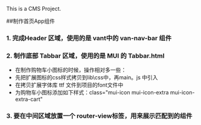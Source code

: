 This is a CMS Project.

##制作首页App组件
### 1. 完成Header 区域，使用的是 vant中的 van-nav-bar 组件
### 2. 制作底部 Tabbar 区域，使用的是 MUI 的 Tabbar.html
+ 在制作购物车小图标的时候，操作相对多一些：
+ 先把扩展图标的css样式拷贝到lib\css中，再main。js 中引入
+ 在拷贝扩展字体库 ttf 文件到项目的font文件中
+ 为购物车小图标添加如下样式：class="mui-icon mui-icon-extra mui-icon-extra-cart"
### 3. 要在中间区域放置一个 router-view标签，用来展示匹配到的组件